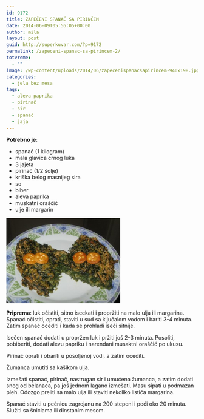 ```yaml
---
id: 9172
title: ZAPEČENI SPANAĆ SA PIRINČEM
date: 2014-06-09T05:56:05+00:00
author: mila
layout: post
guid: http://superkuvar.com/?p=9172
permalink: /zapeceni-spanac-sa-pirincem-2/
totvreme:
  - ""
image: /wp-content/uploads/2014/06/zapecenispanacsapirincem-940x198.jpg
categories:
  - jela bez mesa
tags:
  - aleva paprika
  - pirinač
  - sir
  - spanać
  - jaja
---
```

**Potrebno je**:

  * spanać (1 kilogram)
  * mala glavica crnog luka
  * 3 jajeta
  * pirinač (1/2 šolje)
  * kriška belog masnijeg sira
  * so
  * biber
  * aleva paprika
  * muskatni oraščić
  * ulje ili margarin

[<img class="alignnone size-medium wp-image-9177" src="/wp-content/uploads/2014/06/zapecenispanacsapirincem-300x225.jpg" alt="zapecenispanacsapirincem" width="300" height="225" />](/wp-content/uploads/2014/06/zapecenispanacsapirincem.jpg)

**Priprema**: luk očistiti, sitno iseckati i propržiti na malo ulja ili margarina. Spanać očistiti, oprati, staviti u sud sa ključalom vodom i bariti 3-4 minuta. Zatim spanać ocediti i kada se prohladi iseći sitnije.

Isečen spanać dodati u propržen luk i pržiti još 2-3 minuta. Posoliti, pobiberiti, dodati alevu papriku i narendani musaktni oraščić po ukusu.

Pirinač oprati i obariti u posoljenoj vodi, a zatim ocediti.

Žumanca umutiti sa kašikom ulja.

Izmešati spanać, pirinač, nastrugan sir i umućena žumanca, a zatim dodati sneg od belanaca, pa još jednom lagano izmešati. Masu sipati u podmazan pleh. Odozgo preliti sa malo ulja ili staviti nekoliko listića margarina.

Spanać staviti u pećnicu zagrejanu na 200 stepeni i peći oko 20 minuta. Služiti sa šniclama ili dinstanim mesom.